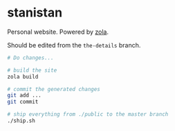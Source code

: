 # stanistan

Personal website. Powered by [zola](https://getzola.org).

Should be edited from the `the-details` branch.

```sh
# Do changes... 

# build the site 
zola build

# commit the generated changes
git add ...
git commit 

# ship everything from ./public to the master branch
./ship.sh
```
